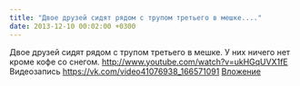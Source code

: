 ```yaml
---
title: "Двое друзей сидят рядом с трупом третьего в мешке...."
date: 2013-12-10 00:02:00 +0300
---
```


Двое друзей сидят рядом с трупом третьего в мешке. У них ничего нет кроме кофе со снегом.
http://www.youtube.com/watch?v=ukHGqUVX1fE
Видеозапись
<a class="vk-attach" href="https://vk.com/video41076938_166571091">https://vk.com/video41076938_166571091</a>
<a class="vk-attach" href="https://vk.com/video41076938_166571091">Вложение</a>
